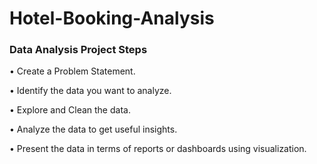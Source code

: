 # Hotel-Booking-Analysis

### Data Analysis Project Steps

• Create a Problem Statement.

• Identify the data you want to analyze.

• Explore and Clean the data.

• Analyze the data to get useful insights.

• Present the data in terms of reports or dashboards using visualization.